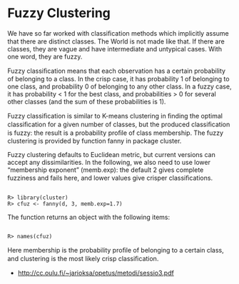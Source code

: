 Fuzzy Clustering
================================

We have so far worked with classiﬁcation methods which implicitly assume that there are distinct classes. The World is not made like that. If there are classes,
they are vague and have intermediate and untypical cases. With one word, they are fuzzy.

Fuzzy classiﬁcation means that each observation has a certain probability of belonging to a class. In the crisp case, it has probability 1 of belonging to one
class, and probability 0 of belonging to any other class. In a fuzzy case, it has probability < 1 for the best class, and probabilities > 0 for several other classes
(and the sum of these probabilities is 1).

Fuzzy classiﬁcation is similar to K-means clustering in ﬁnding the optimal classiﬁcation for a given number of classes, but the produced classiﬁcation is
fuzzy: the result is a probability proﬁle of class membership. The fuzzy clustering is provided by function fanny in package cluster.

Fuzzy clustering defaults to Euclidean metric, but current versions can accept
any dissimilarities. In the following, we also need to use lower “membership exponent” (memb.exp): the default 2 gives complete fuzziness and fails here, and
lower values give crisper classiﬁcations.
<pre><code>
R> library(cluster)
R> cfuz <- fanny(d, 3, memb.exp=1.7)
</code></pre>
The function returns an object with the following items:
<pre><code>
R> names(cfuz)
</code></pre>
Here membership is the probability proﬁle of belonging to a certain class, and
clustering is the most likely crisp classiﬁcation.

- http://cc.oulu.fi/~jarioksa/opetus/metodi/sessio3.pdf
